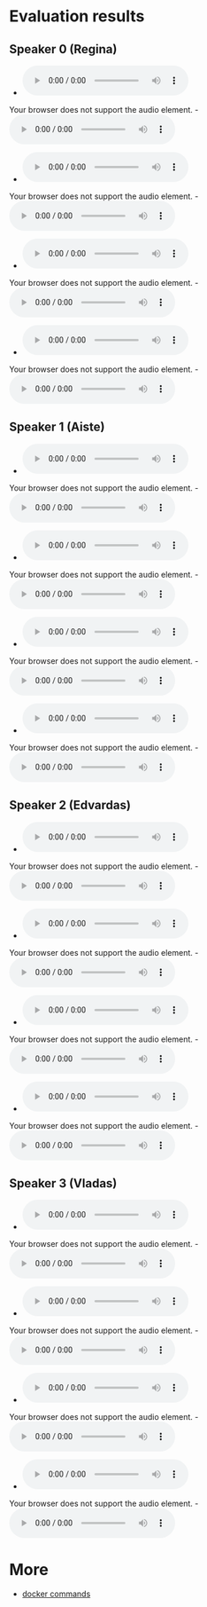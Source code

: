 # Evaluation results

## Speaker 0 (Regina)

- <audio controls="controls" >
<source src="./experiment/liepa_2018.08.25/speaker_0/0_checkpoint_step000210000_ema_predicted.wav" autoplay/>
Your browser does not support the audio element.
</audio>
- <audio controls="controls" >
<source src="./experiment/liepa_2018.08.25/speaker_0/0_checkpoint_step000210000_ema_target.wav" autoplay/>
Your browser does not support the audio element.
</audio>


- <audio controls="controls" >
<source src="./experiment/liepa_2018.08.25/speaker_0/1_checkpoint_step000210000_ema_predicted.wav" autoplay/>
Your browser does not support the audio element.
</audio>
- <audio controls="controls" >
<source src="./experiment/liepa_2018.08.25/speaker_0/1_checkpoint_step000210000_ema_target.wav" autoplay/>
Your browser does not support the audio element.
</audio>


- <audio controls="controls" >
<source src="./experiment/liepa_2018.08.25/speaker_0/2_checkpoint_step000210000_ema_predicted.wav" autoplay/>
Your browser does not support the audio element.
</audio>
- <audio controls="controls" >
<source src="./experiment/liepa_2018.08.25/speaker_0/2_checkpoint_step000210000_ema_target.wav" autoplay/>
Your browser does not support the audio element.
</audio>


- <audio controls="controls" >
<source src="./experiment/liepa_2018.08.25/speaker_0/3_checkpoint_step000210000_ema_predicted.wav" autoplay/>
Your browser does not support the audio element.
</audio>
- <audio controls="controls" >
<source src="./experiment/liepa_2018.08.25/speaker_0/3_checkpoint_step000210000_ema_target.wav" autoplay/>
Your browser does not support the audio element.
</audio>

## Speaker 1 (Aiste)

- <audio controls="controls" >
<source src="./experiment/liepa_2018.08.25/speaker_1/0_checkpoint_step000210000_ema_predicted.wav" autoplay/>
Your browser does not support the audio element.
</audio>
- <audio controls="controls" >
<source src="./experiment/liepa_2018.08.25/speaker_1/0_checkpoint_step000210000_ema_target.wav" autoplay/>
Your browser does not support the audio element.
</audio>


- <audio controls="controls" >
<source src="./experiment/liepa_2018.08.25/speaker_1/1_checkpoint_step000210000_ema_predicted.wav" autoplay/>
Your browser does not support the audio element.
</audio>
- <audio controls="controls" >
<source src="./experiment/liepa_2018.08.25/speaker_1/1_checkpoint_step000210000_ema_target.wav" autoplay/>
Your browser does not support the audio element.
</audio>


- <audio controls="controls" >
<source src="./experiment/liepa_2018.08.25/speaker_1/2_checkpoint_step000210000_ema_predicted.wav" autoplay/>
Your browser does not support the audio element.
</audio>
- <audio controls="controls" >
<source src="./experiment/liepa_2018.08.25/speaker_1/2_checkpoint_step000210000_ema_target.wav" autoplay/>
Your browser does not support the audio element.
</audio>


- <audio controls="controls" >
<source src="./experiment/liepa_2018.08.25/speaker_1/3_checkpoint_step000210000_ema_predicted.wav" autoplay/>
Your browser does not support the audio element.
</audio>
- <audio controls="controls" >
<source src="./experiment/liepa_2018.08.25/speaker_1/3_checkpoint_step000210000_ema_target.wav" autoplay/>
Your browser does not support the audio element.
</audio>

## Speaker 2 (Edvardas)

- <audio controls="controls" >
<source src="./experiment/liepa_2018.08.25/speaker_2/0_checkpoint_step000210000_ema_predicted.wav" autoplay/>
Your browser does not support the audio element.
</audio>
- <audio controls="controls" >
<source src="./experiment/liepa_2018.08.25/speaker_2/0_checkpoint_step000210000_ema_target.wav" autoplay/>
Your browser does not support the audio element.
</audio>


- <audio controls="controls" >
<source src="./experiment/liepa_2018.08.25/speaker_2/1_checkpoint_step000210000_ema_predicted.wav" autoplay/>
Your browser does not support the audio element.
</audio>
- <audio controls="controls" >
<source src="./experiment/liepa_2018.08.25/speaker_2/1_checkpoint_step000210000_ema_target.wav" autoplay/>
Your browser does not support the audio element.
</audio>


- <audio controls="controls" >
<source src="./experiment/liepa_2018.08.25/speaker_2/2_checkpoint_step000210000_ema_predicted.wav" autoplay/>
Your browser does not support the audio element.
</audio>
- <audio controls="controls" >
<source src="./experiment/liepa_2018.08.25/speaker_2/2_checkpoint_step000210000_ema_target.wav" autoplay/>
Your browser does not support the audio element.
</audio>


- <audio controls="controls" >
<source src="./experiment/liepa_2018.08.25/speaker_2/3_checkpoint_step000210000_ema_predicted.wav" autoplay/>
Your browser does not support the audio element.
</audio>
- <audio controls="controls" >
<source src="./experiment/liepa_2018.08.25/speaker_2/3_checkpoint_step000210000_ema_target.wav" autoplay/>
Your browser does not support the audio element.
</audio>

## Speaker 3 (Vladas)

- <audio controls="controls" >
<source src="./experiment/liepa_2018.08.25/speaker_3/0_checkpoint_step000210000_ema_predicted.wav" autoplay/>
Your browser does not support the audio element.
</audio>
- <audio controls="controls" >
<source src="./experiment/liepa_2018.08.25/speaker_3/0_checkpoint_step000210000_ema_target.wav" autoplay/>
Your browser does not support the audio element.
</audio>


- <audio controls="controls" >
<source src="./experiment/liepa_2018.08.25/speaker_3/1_checkpoint_step000210000_ema_predicted.wav" autoplay/>
Your browser does not support the audio element.
</audio>
- <audio controls="controls" >
<source src="./experiment/liepa_2018.08.25/speaker_3/1_checkpoint_step000210000_ema_target.wav" autoplay/>
Your browser does not support the audio element.
</audio>


- <audio controls="controls" >
<source src="./experiment/liepa_2018.08.25/speaker_3/2_checkpoint_step000210000_ema_predicted.wav" autoplay/>
Your browser does not support the audio element.
</audio>
- <audio controls="controls" >
<source src="./experiment/liepa_2018.08.25/speaker_3/2_checkpoint_step000210000_ema_target.wav" autoplay/>
Your browser does not support the audio element.
</audio>


- <audio controls="controls" >
<source src="./experiment/liepa_2018.08.25/speaker_3/3_checkpoint_step000210000_ema_predicted.wav" autoplay/>
Your browser does not support the audio element.
</audio>
- <audio controls="controls" >
<source src="./experiment/liepa_2018.08.25/speaker_3/3_checkpoint_step000210000_ema_target.wav" autoplay/>
Your browser does not support the audio element.
</audio>

# More

* [docker commands](./docker.md)